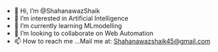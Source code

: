 - 👋 Hi, I’m @ShahanawazShaik
- 👀 I’m interested in Artificial Intelligence
- 🌱 I’m currently learning MLmodelling
- 💞️ I’m looking to collaborate on Web Automation
- 📫 How to reach me ...Mail me at: Shahanawazshaik45@gmail.com

<!---
ShahanawazShaik/ShahanawazShaik is a ✨ special ✨ repository because its `README.md` (this file) appears on your GitHub profile.
You can click the Preview link to take a look at your changes.
--->
